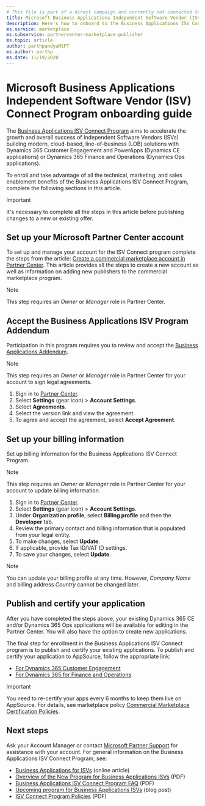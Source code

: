 ```yaml
---
# This file is part of a direct campaign and currently not connected to TOC. Working on resolution Sept 2020
title: Microsoft Business Applications Independent Software Vendor (ISV) Connect Program onboarding guide
description: Here's how to onboard to the Business Applications ISV Connect Program.
ms.service: marketplace
ms.subservice: partnercenter-marketplace-publisher
ms.topic: article
author: parthpandyaMSFT
ms.author: parthp
ms.date: 11/19/2020
---
```


# Microsoft Business Applications Independent Software Vendor (ISV) Connect Program onboarding guide

The [Business Applications ISV Connect Program](https://partner.microsoft.com/solutions/business-applications/isv-overview) aims to accelerate the growth and overall success of Independent Software Vendors (ISVs) building modern, cloud-based, line-of-business (LOB) solutions with Dynamics 365 Customer Engagement and PowerApps (Dynamics CE applications) or Dynamics 365 Finance and Operations (Dynamics Ops applications).

To enroll and take advantage of all the technical, marketing, and sales enablement benefits of the Business Applications ISV Connect Program, complete the following sections in this article.

> [!IMPORTANT]
> It's necessary to complete all the steps in this article before publishing changes to a new or existing offer.

## Set up your Microsoft Partner Center account

To set up and manage your account for the ISV Connect program complete the steps from the article: [Create a commercial marketplace account in Partner Center](./partner-center-portal/create-account.md). This article provides all the steps to create a new account as well as information on adding new publishers to the commercial marketplace program.

> [!NOTE]
> This step requires an *Owner* or *Manager* role in Partner Center.

## Accept the Business Applications ISV Program Addendum

Participation in this program requires you to review and accept the [Business Applications Addendum](https://aka.ms/bizappsisvaddendum).

> [!NOTE]
> This step requires an *Owner* or *Manager* role in Partner Center for your account to sign legal agreements.

1. Sign in to [Partner Center](https://partner.microsoft.com/dashboard).
1. Select **Settings** (gear icon) > **Account Settings**.
1. Select **Agreements**.
1. Select the version link and view the agreement.
1. To agree and accept the agreement, select **Accept Agreement**.

## Set up your billing information

Set up billing information for the Business Applications ISV Connect Program.

> [!NOTE]
> This step requires an *Owner* or *Manager* role in Partner Center for your account to update billing information.

1. Sign in to [Partner Center](https://partner.microsoft.com/dashboard).
1. Select **Settings** (gear icon) > **Account Settings**.
1. Under **Organization profile**, select **Billing profile** and then the **Developer** tab.
1. Review the primary contact and billing information that is populated from your legal entity.
1. To make changes, select **Update**.
1. If applicable, provide Tax ID/VAT ID settings.
1. To save your changes, select **Update**.

> [!NOTE]
> You can update your billing profile at any time. However, *Company Name* and billing address *Country* cannot be changed later.

## Publish and certify your application

After you have completed the steps above, your existing Dynamics 365 CE and/or Dynamics 365 Ops applications will be available for editing in the Partner Center. You will also have the option to create new applications.

The final step for enrollment in the Business Applications ISV Connect program is to publish and certify your existing applications. To publish and certify your application to AppSource, follow the appropriate link:

- [For Dynamics 365 Customer Engagement](/powerapps/developer/common-data-service/publish-app-appsource) 
- [For Dynamics 365 for Finance and Operations](/dynamics365/fin-ops-core/dev-itpro/lcs-solutions/lcs-solutions-app-source)

> [!IMPORTANT]
> You need to re-certify your apps every 6 months to keep them live on AppSource. For details, see marketplace policy [Commercial Marketplace Certification Policies](/legal/marketplace/certification-policies).

## Next steps

Ask your Account Manager or contact [Microsoft Partner Support](https://aka.ms/marketplacepublishersupport) for assistance with your account. For general information on the Business Applications ISV Connect Program, see:

- [Business Applications for ISVs](https://partner.microsoft.com/solutions/business-applications/isv-overview) (online article)
- [Overview of the New Program for Business Applications ISVs](https://aka.ms/BizAppsISVProgram) (PDF)
- [Business Applications ISV Connect Program FAQ](https://assetsprod.microsoft.com/business-applications-partner-faq.pdf) (PDF)
- [Upcoming program for Business Applications ISVs](https://cloudblogs.microsoft.com/dynamics365/bdm/2019/04/17/upcoming-program-for-business-applications-isvs/) (blog post)
- [ISV Connect Program Policies](https://aka.ms/bizappsisvpolicies) (PDF)
